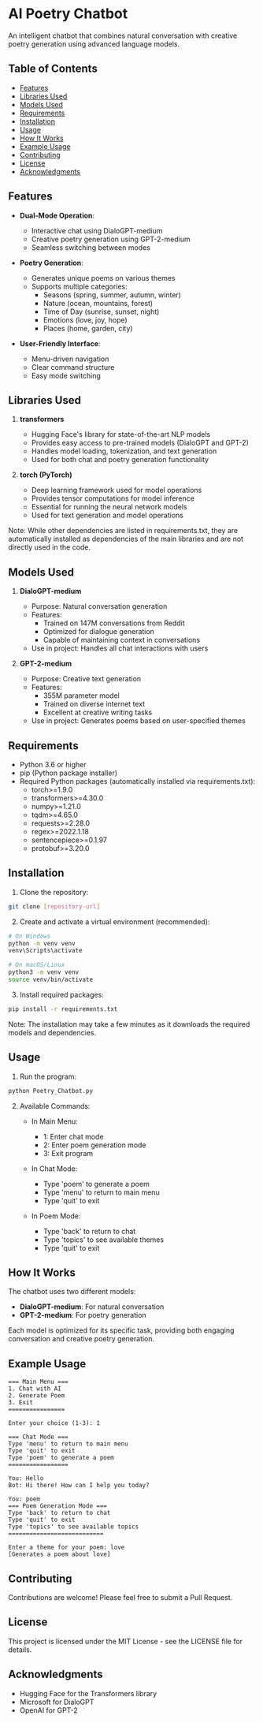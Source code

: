 # AI Poetry Chatbot

An intelligent chatbot that combines natural conversation with creative poetry generation using advanced language models.

## Table of Contents
- [Features](#features)
- [Libraries Used](#libraries-used)
- [Models Used](#models-used)
- [Requirements](#requirements)
- [Installation](#installation)
- [Usage](#usage)
- [How It Works](#how-it-works)
- [Example Usage](#example-usage)
- [Contributing](#contributing)
- [License](#license)
- [Acknowledgments](#acknowledgments)

## Features

- **Dual-Mode Operation**:
  - Interactive chat using DialoGPT-medium
  - Creative poetry generation using GPT-2-medium
  - Seamless switching between modes

- **Poetry Generation**:
  - Generates unique poems on various themes
  - Supports multiple categories:
    * Seasons (spring, summer, autumn, winter)
    * Nature (ocean, mountains, forest)
    * Time of Day (sunrise, sunset, night)
    * Emotions (love, joy, hope)
    * Places (home, garden, city)

- **User-Friendly Interface**:
  - Menu-driven navigation
  - Clear command structure
  - Easy mode switching

## Libraries Used

1. **transformers**
   - Hugging Face's library for state-of-the-art NLP models
   - Provides easy access to pre-trained models (DialoGPT and GPT-2)
   - Handles model loading, tokenization, and text generation
   - Used for both chat and poetry generation functionality

2. **torch (PyTorch)**
   - Deep learning framework used for model operations
   - Provides tensor computations for model inference
   - Essential for running the neural network models
   - Used for text generation and model operations

Note: While other dependencies are listed in requirements.txt, they are automatically installed as dependencies of the main libraries and are not directly used in the code.

## Models Used

1. **DialoGPT-medium**
   - Purpose: Natural conversation generation
   - Features:
     * Trained on 147M conversations from Reddit
     * Optimized for dialogue generation
     * Capable of maintaining context in conversations
   - Use in project: Handles all chat interactions with users

2. **GPT-2-medium**
   - Purpose: Creative text generation
   - Features:
     * 355M parameter model
     * Trained on diverse internet text
     * Excellent at creative writing tasks
   - Use in project: Generates poems based on user-specified themes

## Requirements

- Python 3.6 or higher
- pip (Python package installer)
- Required Python packages (automatically installed via requirements.txt):
  * torch>=1.9.0
  * transformers>=4.30.0
  * numpy>=1.21.0
  * tqdm>=4.65.0
  * requests>=2.28.0
  * regex>=2022.1.18
  * sentencepiece>=0.1.97
  * protobuf>=3.20.0

## Installation

1. Clone the repository:
```bash
git clone [repository-url]
```

2. Create and activate a virtual environment (recommended):
```bash
# On Windows
python -m venv venv
venv\Scripts\activate

# On macOS/Linux
python3 -m venv venv
source venv/bin/activate
```

3. Install required packages:
```bash
pip install -r requirements.txt
```

Note: The installation may take a few minutes as it downloads the required models and dependencies.

## Usage

1. Run the program:
```bash
python Poetry_Chatbot.py
```

2. Available Commands:
   - In Main Menu:
     * 1: Enter chat mode
     * 2: Enter poem generation mode
     * 3: Exit program

   - In Chat Mode:
     * Type 'poem' to generate a poem
     * Type 'menu' to return to main menu
     * Type 'quit' to exit

   - In Poem Mode:
     * Type 'back' to return to chat
     * Type 'topics' to see available themes
     * Type 'quit' to exit

## How It Works

The chatbot uses two different models:
- **DialoGPT-medium**: For natural conversation
- **GPT-2-medium**: For poetry generation

Each model is optimized for its specific task, providing both engaging conversation and creative poetry generation.

## Example Usage

```
=== Main Menu ===
1. Chat with AI
2. Generate Poem
3. Exit
================

Enter your choice (1-3): 1

=== Chat Mode ===
Type 'menu' to return to main menu
Type 'quit' to exit
Type 'poem' to generate a poem
=================

You: Hello
Bot: Hi there! How can I help you today?

You: poem
=== Poem Generation Mode ===
Type 'back' to return to chat
Type 'quit' to exit
Type 'topics' to see available topics
===========================

Enter a theme for your poem: love
[Generates a poem about love]
```

## Contributing

Contributions are welcome! Please feel free to submit a Pull Request.

## License

This project is licensed under the MIT License - see the LICENSE file for details.

## Acknowledgments

- Hugging Face for the Transformers library
- Microsoft for DialoGPT
- OpenAI for GPT-2 